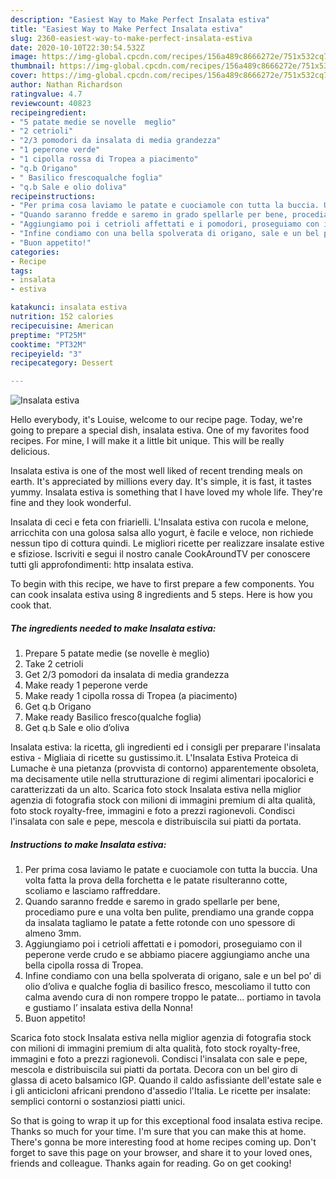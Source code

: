 ```yaml
---
description: "Easiest Way to Make Perfect Insalata estiva"
title: "Easiest Way to Make Perfect Insalata estiva"
slug: 2360-easiest-way-to-make-perfect-insalata-estiva
date: 2020-10-10T22:30:54.532Z
image: https://img-global.cpcdn.com/recipes/156a489c8666272e/751x532cq70/insalata-estiva-recipe-main-photo.jpg
thumbnail: https://img-global.cpcdn.com/recipes/156a489c8666272e/751x532cq70/insalata-estiva-recipe-main-photo.jpg
cover: https://img-global.cpcdn.com/recipes/156a489c8666272e/751x532cq70/insalata-estiva-recipe-main-photo.jpg
author: Nathan Richardson
ratingvalue: 4.7
reviewcount: 40823
recipeingredient:
- "5 patate medie se novelle  meglio"
- "2 cetrioli"
- "2/3 pomodori da insalata di media grandezza"
- "1 peperone verde"
- "1 cipolla rossa di Tropea a piacimento"
- "q.b Origano"
- " Basilico frescoqualche foglia"
- "q.b Sale e olio doliva"
recipeinstructions:
- "Per prima cosa laviamo le patate e cuociamole con tutta la buccia. Una volta fatta la prova della forchetta e le patate risulteranno cotte, scoliamo e lasciamo raffreddare."
- "Quando saranno fredde e saremo in grado spellarle per bene, procediamo pure e una volta ben pulite, prendiamo una grande coppa da insalata tagliamo le patate a fette rotonde con uno spessore di almeno 3mm."
- "Aggiungiamo poi i cetrioli affettati e i pomodori, proseguiamo con il peperone verde crudo e se abbiamo piacere aggiungiamo anche una bella cipolla rossa di Tropea."
- "Infine condiamo con una bella spolverata di origano, sale e un bel po’ di olio d’oliva e qualche foglia di basilico fresco, mescoliamo il tutto con calma avendo cura di non rompere troppo le patate... portiamo in tavola e gustiamo l’ insalata estiva della Nonna!"
- "Buon appetito!"
categories:
- Recipe
tags:
- insalata
- estiva

katakunci: insalata estiva 
nutrition: 152 calories
recipecuisine: American
preptime: "PT25M"
cooktime: "PT32M"
recipeyield: "3"
recipecategory: Dessert

---
```



![Insalata estiva](https://img-global.cpcdn.com/recipes/156a489c8666272e/751x532cq70/insalata-estiva-recipe-main-photo.jpg)

Hello everybody, it's Louise, welcome to our recipe page. Today, we're going to prepare a special dish, insalata estiva. One of my favorites food recipes. For mine, I will make it a little bit unique. This will be really delicious.

Insalata estiva is one of the most well liked of recent trending meals on earth. It's appreciated by millions every day. It's simple, it is fast, it tastes yummy. Insalata estiva is something that I have loved my whole life. They're fine and they look wonderful.

Insalata di ceci e feta con friarielli. L&#39;Insalata estiva con rucola e melone, arricchita con una golosa salsa allo yogurt, è facile e veloce, non richiede nessun tipo di cottura quindi. Le migliori ricette per realizzare insalate estive e sfiziose. Iscriviti e segui il nostro canale CookAroundTV per conoscere tutti gli approfondimenti: http insalata estiva.


To begin with this recipe, we have to first prepare a few components. You can cook insalata estiva using 8 ingredients and 5 steps. Here is how you cook that.

<!--inarticleads1-->

##### The ingredients needed to make Insalata estiva:

1. Prepare 5 patate medie (se novelle è meglio)
1. Take 2 cetrioli
1. Get 2/3 pomodori da insalata di media grandezza
1. Make ready 1 peperone verde
1. Make ready 1 cipolla rossa di Tropea (a piacimento)
1. Get q.b Origano
1. Make ready  Basilico fresco(qualche foglia)
1. Get q.b Sale e olio d’oliva


Insalata estiva: la ricetta, gli ingredienti ed i consigli per preparare l&#39;insalata estiva - Migliaia di ricette su gustissimo.it. L&#39;Insalata Estiva Proteica di Lumache è una pietanza (provvista di contorno) apparentemente obsoleta, ma decisamente utile nella strutturazione di regimi alimentari ipocalorici e caratterizzati da un alto. Scarica foto stock Insalata estiva nella miglior agenzia di fotografia stock con milioni di immagini premium di alta qualità, foto stock royalty-free, immagini e foto a prezzi ragionevoli. Condisci l&#39;insalata con sale e pepe, mescola e distribuiscila sui piatti da portata. 

<!--inarticleads2-->

##### Instructions to make Insalata estiva:

1. Per prima cosa laviamo le patate e cuociamole con tutta la buccia. Una volta fatta la prova della forchetta e le patate risulteranno cotte, scoliamo e lasciamo raffreddare.
1. Quando saranno fredde e saremo in grado spellarle per bene, procediamo pure e una volta ben pulite, prendiamo una grande coppa da insalata tagliamo le patate a fette rotonde con uno spessore di almeno 3mm.
1. Aggiungiamo poi i cetrioli affettati e i pomodori, proseguiamo con il peperone verde crudo e se abbiamo piacere aggiungiamo anche una bella cipolla rossa di Tropea.
1. Infine condiamo con una bella spolverata di origano, sale e un bel po’ di olio d’oliva e qualche foglia di basilico fresco, mescoliamo il tutto con calma avendo cura di non rompere troppo le patate... portiamo in tavola e gustiamo l’ insalata estiva della Nonna!
1. Buon appetito!


Scarica foto stock Insalata estiva nella miglior agenzia di fotografia stock con milioni di immagini premium di alta qualità, foto stock royalty-free, immagini e foto a prezzi ragionevoli. Condisci l&#39;insalata con sale e pepe, mescola e distribuiscila sui piatti da portata. Decora con un bel giro di glassa di aceto balsamico IGP. Quando il caldo asfissiante dell&#39;estate sale e i gli anticicloni africani prendono d&#39;assedio l&#39;Italia. Le ricette per insalate: semplici contorni o sostanziosi piatti unici. 

So that is going to wrap it up for this exceptional food insalata estiva recipe. Thanks so much for your time. I'm sure that you can make this at home. There's gonna be more interesting food at home recipes coming up. Don't forget to save this page on your browser, and share it to your loved ones, friends and colleague. Thanks again for reading. Go on get cooking!
